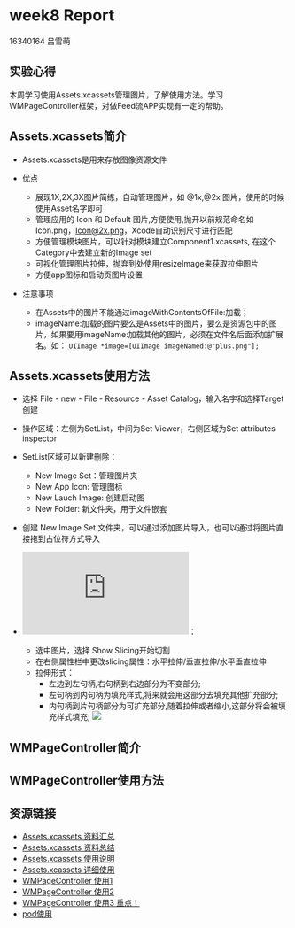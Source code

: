 # week8 Report
16340164 吕雪萌

## 实验心得
本周学习使用Assets.xcassets管理图片，了解使用方法。学习WMPageController框架，对做Feed流APP实现有一定的帮助。

## Assets.xcassets简介

- Assets.xcassets是用来存放图像资源文件
- 优点

  - 展现1X,2X,3X图片简练，自动管理图片，如 @1x,@2x 图片，使用的时候使用Asset名字即可
  - 管理应用的 Icon 和 Default 图片,方便使用,抛开以前规范命名如 Icon.png，Icon@2x.png，Xcode自动识别尺寸进行匹配
  - 方便管理模块图片，可以针对模块建立Component1.xcassets, 在这个Category中去建立新的Image set
  - 可视化管理图片拉伸，抛弃到处使用resizeImage来获取拉伸图片
  - 方便app图标和启动页图片设置
  
- 注意事项
  - 在Assets中的图片不能通过imageWithContentsOfFile:加载；
  - imageName:加载的图片要么是Assets中的图片，要么是资源包中的图片，如果要用imageName:加载其他的图片，必须在文件名后面添加扩展名。如：
  ```UIImage *image=[UIImage imageNamed:@"plus.png"];```
  
## Assets.xcassets使用方法
  - 选择 File - new - File - Resource - Asset Catalog，输入名字和选择Target创建
  - 操作区域：左侧为SetList，中间为Set Viewer，右侧区域为Set attributes inspector
  - SetList区域可以新建删除：
    - New Image Set：管理图片夹
    - New App Icon: 管理图标
    - New Lauch Image: 创建启动图
    - New Folder: 新文件夹，用于文件嵌套
  
  - 创建 New Image Set 文件夹，可以通过添加图片导入，也可以通过将图片直接拖到占位符方式导入
  - ![拉伸图片](https://www.cnblogs.com/W-Kr/p/5381750.html)：
    - 选中图片，选择 Show Slicing开始切割
    - 在右侧属性栏中更改slicing属性：水平拉伸/垂直拉伸/水平垂直拉伸
    - 拉伸形式：
      - 左边到左句柄,右句柄到右边部分为不变部分;
      - 左句柄到内句柄为填充样式,将来就会用这部分去填充其他扩充部分;
      - 内句柄到片句柄部分为可扩充部分,随着拉伸或者缩小,这部分将会被填充样式填充;
      ![](http://img.blog.csdn.net/20131115003352531?watermark/2/text/aHR0cDovL2Jsb2cuY3Nkbi5uZXQvdTAxMTI0NzQ2OA==/font/5a6L5L2T/fontsize/400/fill/I0JBQkFCMA==/dissolve/70/gravity/Center)
  
## WMPageController简介

## WMPageController使用方法


## 资源链接

- [Assets.xcassets 资料汇总](https://blog.csdn.net/seadogprogrammer/article/details/52170722)
- [Assets.xcassets 资料总结](https://blog.csdn.net/u012371575/article/details/78584996)
- [Assets.xcassets 使用说明](https://www.jianshu.com/p/c35ce599f7da)
- [Assets.xcassets 详细使用](https://www.cnblogs.com/W-Kr/p/5381750.html)
- [WMPageController 使用1](https://juejin.im/post/5a3889bb518825127e745af5)
- [WMPageController 使用2](https://www.jianshu.com/p/e2503fb3241b)
- [WMPageController 使用3 重点！](https://blog.csdn.net/yubo_725/article/details/51159633)
- [pod使用](https://www.jianshu.com/p/5a74c0842cf2)
